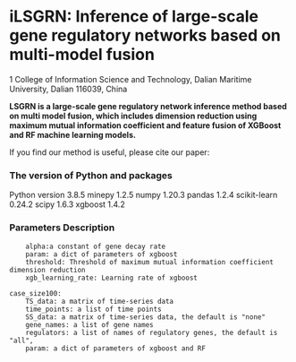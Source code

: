 # iLSGRN: Inference of large-scale gene regulatory networks based on multi-model fusion


1 College of Information Science and Technology, Dalian Maritime University, Dalian 116039, China



**LSGRN is a large-scale gene regulatory network inference method based on multi model fusion, which includes dimension reduction using maximum mutual information coefficient and feature fusion of XGBoost and RF machine learning models.** 

If you find our method is useful, please cite our paper:




### The version of Python and packages
Python version       3.8.5
minepy                  1.2.5
numpy                   1.20.3
pandas                  1.2.4
scikit-learn            0.24.2
scipy                   1.6.3
xgboost                 1.4.2



### Parameters Description
    
        alpha:a constant of gene decay rate
        param: a dict of parameters of xgboost
        threshold: Threshold of maximum mutual information coefficient dimension reduction
        xgb_learning_rate: Learning rate of xgboost
    	
    case_size100:
        TS_data: a matrix of time-series data
        time_points: a list of time points
        SS_data: a matrix of time-series data, the default is "none"
        gene_names: a list of gene names
        regulators: a list of names of regulatory genes, the default is "all", 
        param: a dict of parameters of xgboost and RF


